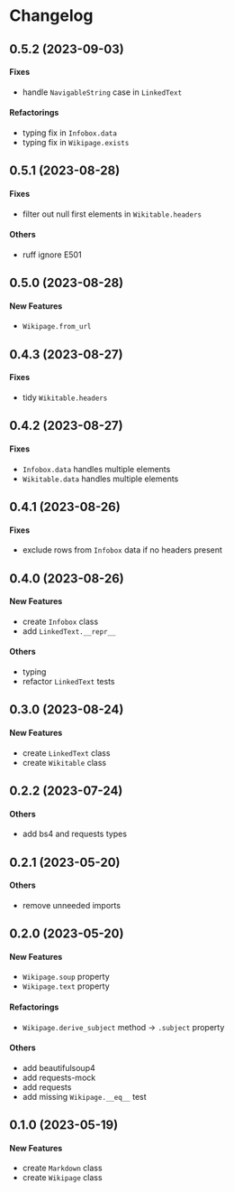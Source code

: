 # Changelog

## 0.5.2 (2023-09-03)

#### Fixes

- handle `NavigableString` case in `LinkedText`

#### Refactorings

- typing fix in `Infobox.data`
- typing fix in `Wikipage.exists`

## 0.5.1 (2023-08-28)

#### Fixes

- filter out null first elements in `Wikitable.headers`

#### Others

- ruff ignore E501

## 0.5.0 (2023-08-28)

#### New Features

- `Wikipage.from_url`

## 0.4.3 (2023-08-27)

#### Fixes

- tidy `Wikitable.headers`

## 0.4.2 (2023-08-27)

#### Fixes

- `Infobox.data` handles multiple elements
- `Wikitable.data` handles multiple elements

## 0.4.1 (2023-08-26)

#### Fixes

- exclude rows from `Infobox` data if no headers present

## 0.4.0 (2023-08-26)

#### New Features

- create `Infobox` class
- add `LinkedText.__repr__`

#### Others

- typing
- refactor `LinkedText` tests

## 0.3.0 (2023-08-24)

#### New Features

- create `LinkedText` class
- create `Wikitable` class

## 0.2.2 (2023-07-24)

#### Others

- add bs4 and requests types

## 0.2.1 (2023-05-20)

#### Others

- remove unneeded imports

## 0.2.0 (2023-05-20)

#### New Features

- `Wikipage.soup` property
- `Wikipage.text` property

#### Refactorings

- `Wikipage.derive_subject` method -> `.subject` property

#### Others

- add beautifulsoup4
- add requests-mock
- add requests
- add missing `Wikipage.__eq__` test

## 0.1.0 (2023-05-19)

#### New Features

- create `Markdown` class
- create `Wikipage` class
